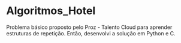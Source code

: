 # Algoritmos_Hotel
Problema básico proposto pelo Proz - Talento Cloud para aprender estruturas de repetição. Então, desenvolvi a solução em Python e C.

